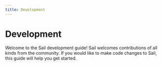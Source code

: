 ```yaml
---
title: Development
---
```


# Development

Welcome to the Sail development guide!
Sail welcomes contributions of all kinds from the community.
If you would like to make code changes to Sail,
this guide will help you get started.

<PageList :data="data" :prefix="['development']" />

<script setup>
import PageList from "@theme/components/PageList.vue";
import { data } from "./index.data.ts";
</script>
